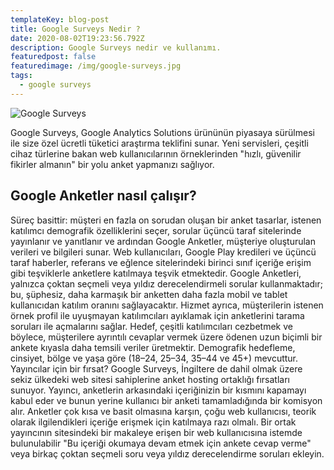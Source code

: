 ```yaml
---
templateKey: blog-post
title: Google Surveys Nedir ?
date: 2020-08-02T19:23:56.792Z
description: Google Surveys nedir ve kullanımı.
featuredpost: false
featuredimage: /img/google-surveys.jpg
tags:
  - google surveys
---
```

![Google Surveys](/img/google-surveys.jpg "Google Surveys")

Google Surveys, Google Analytics Solutions ürününün piyasaya sürülmesi ile size özel ücretli tüketici araştırma teklifini sunar. Yeni servisleri, çeşitli cihaz türlerine bakan web kullanıcılarının örneklerinden "hızlı, güvenilir fikirler almanın" bir yolu anket yapmanızı sağlıyor.

## Google Anketler nasıl çalışır? 

Süreç basittir: müşteri en fazla on sorudan oluşan bir anket tasarlar, istenen katılımcı demografik özelliklerini seçer, sorular üçüncü taraf sitelerinde yayınlanır ve yanıtlanır ve ardından Google Anketler, müşteriye oluşturulan verileri ve bilgileri sunar. Web kullanıcıları, Google Play kredileri ve üçüncü taraf haberler, referans ve eğlence sitelerindeki birinci sınıf içeriğe erişim gibi teşviklerle anketlere katılmaya teşvik etmektedir.
Google Anketleri, yalnızca çoktan seçmeli veya yıldız derecelendirmeli sorular kullanmaktadır; bu, şüphesiz, daha karmaşık bir anketten daha fazla mobil ve tablet kullanıcıdan katılım oranını sağlayacaktır. Hizmet ayrıca, müşterilerin istenen örnek profil ile uyuşmayan katılımcıları ayıklamak için anketlerini tarama soruları ile açmalarını sağlar. Hedef, çeşitli katılımcıları cezbetmek ve böylece, müşterilere ayrıntılı cevaplar vermek üzere ödenen uzun biçimli bir ankete kıyasla daha temsili veriler üretmektir.
Demografik hedefleme, cinsiyet, bölge ve yaşa göre (18–24, 25–34, 35–44 ve 45+) mevcuttur.
Yayıncılar için bir fırsat?
Google Surveys, İngiltere de dahil olmak üzere sekiz ülkedeki web sitesi sahiplerine anket hosting ortaklığı fırsatları sunuyor. Yayıncı, anketlerin arkasındaki içeriğinizin bir kısmını kapamayı kabul eder ve bunun yerine kullanıcı bir anketi tamamladığında bir komisyon alır.
Anketler çok kısa ve basit olmasına karşın, çoğu web kullanıcısı, teorik olarak ilgilendikleri içeriğe erişmek için katılmaya razı olmalı. Bir ortak yayıncının sitesindeki bir makaleye erişen bir web kullanıcısına istemde bulunulabilir "Bu içeriği okumaya devam etmek için ankete cevap verme" veya birkaç çoktan seçmeli soru veya yıldız derecelendirme soruları ekleyin.